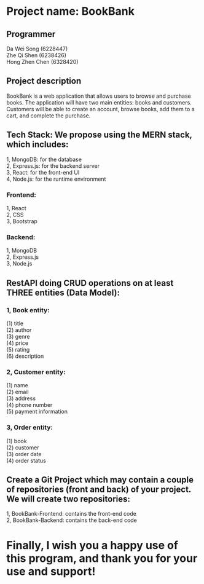# Project name: BookBank

## Programmer  
Da Wei Song (6228447)        
Zhe Qi Shen (6238426)  
Hong Zhen Chen (6328420)  
 
## Project description  
BookBank is a web application that allows users to browse and purchase books. The application will have two main entities: books and customers. Customers will be able to create an account, browse books, add them to a cart, and complete the purchase.

## Tech Stack: We propose using the MERN stack, which includes:
1, MongoDB: for the database  
2, Express.js: for the backend server  
3, React: for the front-end UI  
4, Node.js: for the runtime environment  
### Frontend:  
1, React  
2, CSS  
3, Bootstrap  
### Backend:  
1, MongoDB  
2, Express.js  
3, Node.js  

## RestAPI doing CRUD operations on at least THREE entities (Data Model):
### 1, Book entity:  
(1) title  
(2) author  
(3) genre  
(4) price  
(5) rating  
(6) description  

### 2, Customer entity:
(1) name  
(2)	email  
(3)	address  
(4)	phone number  
(5)	payment information  

### 3, Order entity:
(1) book  
(2) customer  
(3) order date  
(4) order status  

## Create a Git Project which may contain a couple of repositories (front and back) of your project. We will create two repositories:
1, BookBank-Frontend: contains the front-end code  
2, BookBank-Backend: contains the back-end code  

# Finally, I wish you a happy use of this program, and thank you for your use and support!
